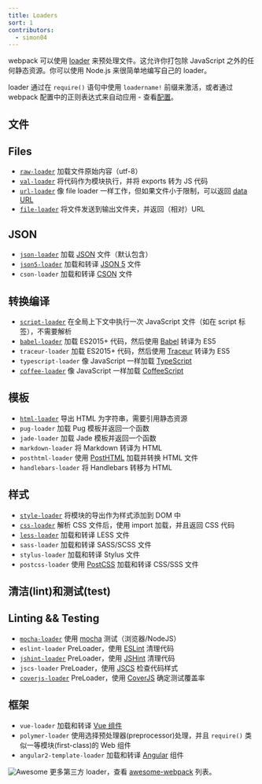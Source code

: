 ```yaml
---
title: Loaders
sort: 1
contributors:
  - simon04
---
```


webpack 可以使用 [loader](/concepts/loaders) 来预处理文件。这允许你打包除 JavaScript 之外的任何静态资源。你可以使用 Node.js 来很简单地编写自己的 loader。

loader 通过在 `require()` 语句中使用 `loadername!` 前缀来激活，或者通过 webpack 配置中的正则表达式来自动应用 - 查看[配置](/concepts/loaders#configuration)。

## 文件
## Files
* [`raw-loader`](/loaders/raw-loader) 加载文件原始内容（utf-8）
* [`val-loader`](/loaders/val-loader) 将代码作为模块执行，并将 exports 转为 JS 代码
* [`url-loader`](/loaders/url-loader) 像 file loader 一样工作，但如果文件小于限制，可以返回 [data URL](https://tools.ietf.org/html/rfc2397)
* [`file-loader`](/loaders/file-loader) 将文件发送到输出文件夹，并返回（相对）URL

## JSON
* [`json-loader`](/loaders/json-loader) 加载 [JSON](http://json.org/) 文件（默认包含）
* [`json5-loader`](/loaders/json5-loader) 加载和转译 [JSON 5](http://json5.org/) 文件
* `cson-loader` 加载和转译 [CSON](https://github.com/bevry/cson#what-is-cson) 文件

## 转换编译
* [`script-loader`](/loaders/script-loader) 在全局上下文中执行一次 JavaScript 文件（如在 script 标签），不需要解析
* [`babel-loader`](/loaders/babel-loader) 加载 ES2015+ 代码，然后使用 [Babel](https://babeljs.io/) 转译为 ES5
* `traceur-loader` 加载 ES2015+ 代码，然后使用 [Traceur](https://github.com/google/traceur-compiler#readme) 转译为 ES5
* `typescript-loader` 像 JavaScript 一样加载 [TypeScript](https://www.typescriptlang.org/)
* [`coffee-loader`](/loaders/coffee-loader) 像 JavaScript 一样加载 [CoffeeScript](http://coffeescript.org/)

## 模板
* [`html-loader`](/loaders/html-loader) 导出 HTML 为字符串，需要引用静态资源
* `pug-loader` 加载 Pug 模板并返回一个函数
* `jade-loader` 加载 Jade 模板并返回一个函数
* `markdown-loader` 将 Markdown 转译为 HTML
* `posthtml-loader` 使用 [PostHTML](https://github.com/posthtml/posthtml) 加载并转换 HTML 文件
* `handlebars-loader` 将 Handlebars 转移为 HTML

## 样式
* [`style-loader`](/loaders/style-loader) 将模块的导出作为样式添加到 DOM 中
* [`css-loader`](/loaders/css-loader) 解析 CSS 文件后，使用 import 加载，并且返回 CSS 代码
* [`less-loader`](/loaders/less-loader) 加载和转译 LESS 文件
* `sass-loader` 加载和转译 SASS/SCSS 文件
* `stylus-loader` 加载和转译 Stylus 文件
* `postcss-loader` 使用 [PostCSS](http://postcss.org) 加载和转译 CSS/SSS 文件

##  清洁(lint)和测试(test)
## Linting && Testing
* [`mocha-loader`](/loaders/mocha-loader) 使用 [mocha](https://mochajs.org/) 测试（浏览器/NodeJS）
* `eslint-loader` PreLoader，使用 [ESLint](http://eslint.org/) 清理代码
* [`jshint-loader`](/loaders/jshint-loader) PreLoader，使用 [JSHint](http://jshint.com/about/) 清理代码
* `jscs-loader` PreLoader，使用 [JSCS](http://jscs.info/) 检查代码样式
* [`coverjs-loader`](/loaders/coverjs-loader) PreLoader，使用 [CoverJS](https://github.com/arian/CoverJS) 确定测试覆盖率

## 框架
* `vue-loader` 加载和转译 [Vue 组件](https://vuejs.org/v2/guide/components.html)
* `polymer-loader` 使用选择预处理器(preprocessor)处理，并且 `require()` 类似一等模块(first-class)的 Web 组件
* `angular2-template-loader` 加载和转译 [Angular](https://angular.io/) 组件


![Awesome](../assets/awesome-badge.svg)
更多第三方 loader，查看 [awesome-webpack](https://github.com/webpack-contrib/awesome-webpack#loaders) 列表。

